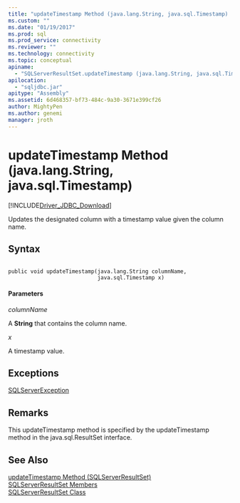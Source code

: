 ```yaml
---
title: "updateTimestamp Method (java.lang.String, java.sql.Timestamp) | Microsoft Docs"
ms.custom: ""
ms.date: "01/19/2017"
ms.prod: sql
ms.prod_service: connectivity
ms.reviewer: ""
ms.technology: connectivity
ms.topic: conceptual
apiname: 
  - "SQLServerResultSet.updateTimestamp (java.lang.String, java.sql.Timestamp)"
apilocation: 
  - "sqljdbc.jar"
apitype: "Assembly"
ms.assetid: 6d468357-bf73-484c-9a30-3671e399cf26
author: MightyPen
ms.author: genemi
manager: jroth
---
```

# updateTimestamp Method (java.lang.String, java.sql.Timestamp)
[!INCLUDE[Driver_JDBC_Download](../../../includes/driver_jdbc_download.md)]

  Updates the designated column with a timestamp value given the column name.  
  
## Syntax  
  
```  
  
public void updateTimestamp(java.lang.String columnName,  
                            java.sql.Timestamp x)  
```  
  
#### Parameters  
 *columnName*  
  
 A **String** that contains the column name.  
  
 *x*  
  
 A timestamp value.  
  
## Exceptions  
 [SQLServerException](../../../connect/jdbc/reference/sqlserverexception-class.md)  
  
## Remarks  
 This updateTimestamp method is specified by the updateTimestamp method in the java.sql.ResultSet interface.  
  
## See Also  
 [updateTimestamp Method &#40;SQLServerResultSet&#41;](../../../connect/jdbc/reference/updatetimestamp-method-sqlserverresultset.md)   
 [SQLServerResultSet Members](../../../connect/jdbc/reference/sqlserverresultset-members.md)   
 [SQLServerResultSet Class](../../../connect/jdbc/reference/sqlserverresultset-class.md)  
  
  
